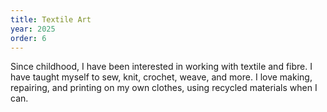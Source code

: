 ```yaml
---
title: Textile Art
year: 2025
order: 6
---
```

Since childhood, I have been interested in working with textile and fibre. I have taught myself to sew, knit, crochet, weave, and more. I love making, repairing, and printing on my own clothes, using recycled materials when I can.